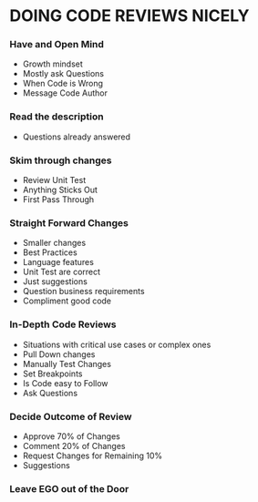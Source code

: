 # DOING CODE REVIEWS NICELY

### Have and Open Mind

* Growth mindset
* Mostly ask Questions
* When Code is Wrong
* Message Code Author
  
### Read the description

* Questions already answered

### Skim through changes

* Review Unit Test
* Anything Sticks Out
* First Pass Through

### Straight Forward Changes

* Smaller changes
* Best Practices
* Language features
* Unit Test are correct
* Just suggestions
* Question business requirements
* Compliment good code

### In-Depth Code Reviews

* Situations with critical use cases or complex ones
* Pull Down changes
* Manually Test Changes
* Set Breakpoints
* Is Code easy to Follow
* Ask Questions

### Decide Outcome of Review

* Approve 70% of Changes
* Comment 20% of Changes
* Request Changes for Remaining 10%
* Suggestions

### Leave EGO out of the Door

